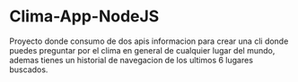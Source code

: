 # Clima-App-NodeJS

Proyecto donde consumo de dos apis informacion para crear una cli donde puedes preguntar por el clima en general de cualquier lugar del mundo, ademas tienes un historial de navegacion de los ultimos 6 lugares buscados.
